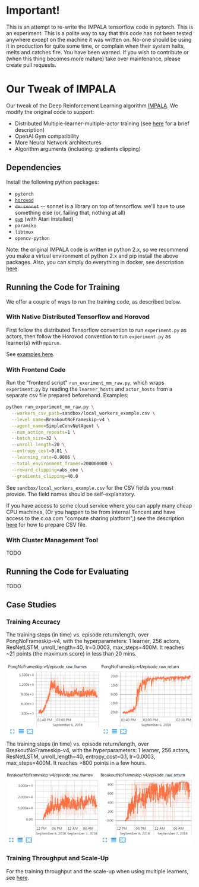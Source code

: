# Important!
This is an attempt to re-write the IMPALA tensorflow code in pytorch.
This is an experiment. This is a polite way to say that this code has not been tested anywhere except on the machine it was written on.
No-one should be using it in production for quite some time, or complain when their system halts, melts and catches fire.
You have been warned.
If you wish to contribute or (when this thing becomes more mature) take over maintenance, please create pull requests.



# Our Tweak of IMPALA
Our tweak of the Deep Reinforcement Learning algorithm [IMPALA](https://github.com/deepmind/scalable_agent).
We modify the original code to support:
* Distributed Multiple-learner-multiple-actor training (see [here](sandbox/MLMA.md) for a brief description)
* OpenAI Gym compatibility
* More Neural Network architectures 
* Algorithm arguments (including: gradients clipping)


## Dependencies
Install the following python packages:
* `pytorch`
* [`horovod`](https://github.com/uber/horovod)
* ~~`dm-sonnet`~~  -- sonnet is a library on top of tensorflow. we'll have to use something else (or, failing that, nothing at all)
* [`gym`](https://github.com/openai/gym#atari) (with Atari installed)
* `paramiko`
* `libtmux`
* `opencv-python`

Note: the original IMPALA code is written in python 2.x,
so we recommend you make a virtual environment of python 2.x and pip install the
above packages.
Also, you can simply do everything in docker, see description [here](docker/README.md)

## Running the Code for Training
We offer a couple of ways to run the training code, as described below.

### With Native Distributed Tensorflow and Horovod
First follow the distributed Tensorflow convention to run `experiment.py` as actors,
then follow the Horovod convention to run `experiment.py` as learner(s) with 
`mpirun`. 

See [examples here](sandbox/example_dtf.md).

### With Frontend Code
Run the "frontend script" `run_exeriment_mm_raw.py`,
which wraps `experiment.py` by reading the `learner_hosts` and 
`actor_hosts` from a separate csv file prepared beforehand.
Examples:
```bash
python run_experiment_mm_raw.py \
  --workers_csv_path=sandbox/local_workers_example.csv \
  --level_name=BreakoutNoFrameskip-v4 \
  --agent_name=SimpleConvNetAgent \
  --num_action_repeats=1 \
  --batch_size=32 \
  --unroll_length=20 \
  --entropy_cost=0.01 \
  --learning_rate=0.0006 \
  --total_environment_frames=200000000 \
  --reward_clipping=abs_one \
  --gradients_clipping=40.0
```

See `sandbox/local_workers_example.csv` for the CSV fields you must provide.
The field names should be self-explanatory.

If you have access to some cloud service where you can apply many cheap CPU machines,
(Or you happen to be from internal Tencent and have access to the c.oa.com "compute sharing platform",)
see the description [here](sandbox/coa.md) for how to prepare CSV file.

### With Cluster Management Tool
TODO

## Running the Code for Evaluating
TODO

## Case Studies
### Training Accuracy
The training steps (in time) vs. episode return/length, over PongNoFrameskip-v4, 
with the hyperparameters: 1 learner, 256 actors, ResNetLSTM, unroll_length=40, lr=0.0003, max_steps=400M. 
It reaches ~21 points (the maximum score) in less than 20 mins.

![pong_curves](sandbox/pong.jpg)

The training steps (in time) vs. episode return/length, over BreakoutNoFrameskip-v4, 
with the hyperparameters: 1 learner, 256 actors, ResNetLSTM, unroll_length=40, entropy_cost=0.1, lr=0.0003, max_steps=400M. 
It reaches >800 points in a few hours. 

![breakout_curves](sandbox/breakout.JPG)

### Training Throughput and Scale-Up
For the training throughput and the scale-up when using multiple learners, 
see [here](sandbox/speed.md).

